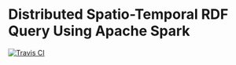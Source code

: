 Distributed Spatio-Temporal RDF Query Using Apache Spark
=========
[![Travis CI](https://api.travis-ci.org/nikpanos/DRDF_Query.svg)](https://travis-ci.org/nikpanos/DRDF_Query)<br/>
